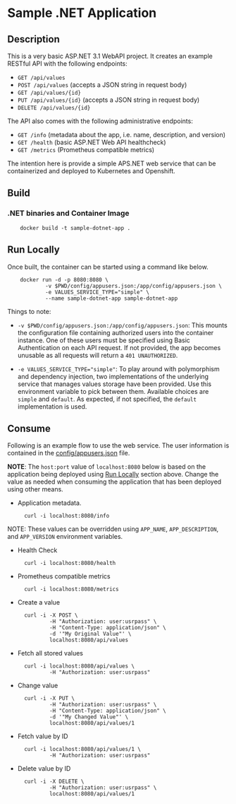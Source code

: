 # Sample .NET Application

## Description

This is a very basic ASP.NET 3.1 WebAPI project. It creates an example RESTful API with the following endpoints:

- `GET /api/values`
- `POST /api/values` (accepts a JSON string in request body)
- `GET /api/values/{id}`
- `PUT /api/values/{id}` (accepts a JSON string in request body)
- `DELETE /api/values/{id}`

The API also comes with the following administrative endpoints:

- `GET /info` (metadata about the app, i.e. name, description, and version)
- `GET /health` (basic ASP.NET Web API healthcheck)
- `GET /metrics` (Prometheus compatible metrics)

The intention here is provide a simple APS.NET web service that can be containerized and deployed to Kubernetes and Openshift.

## Build

### .NET binaries and Container Image

        docker build -t sample-dotnet-app .

## Run Locally

Once built, the container can be started using a command like below.

        docker run -d -p 8080:8080 \
                -v $PWD/config/appusers.json:/app/config/appusers.json \
                -e VALUES_SERVICE_TYPE="simple" \
                --name sample-dotnet-app sample-dotnet-app

Things to note:

- `-v $PWD/config/appusers.json:/app/config/appusers.json`: This mounts the configuration file containing authorized users into the container instance. One of these users must be specified using Basic Authentication on each API request. If not provided, the app becomes unusable as all requests will return a `401 UNAUTHORIZED`.

- `-e VALUES_SERVICE_TYPE="simple"`: To play around with polymorphism and dependency injection, two implementations of the underlying service that manages values storage have been provided. Use this environment variable to pick between them. Available choices are `simple` and `default`. As expected, if not specified, the `default` implementation is used.

## Consume

Following is an example flow to use the web service. The user information is contained in the [config/appusers.json](config/appusers.json) file.

**NOTE**: The `host:port` value of `localhost:8080` below is based on the application being deployed using [Run Locally](#run-locally) section above. Change the value as needed when consuming the application that has been deployed using other means.

- Application metadata.

        curl -i localhost:8080/info

NOTE: These values can be overridden using `APP_NAME`, `APP_DESCRIPTION`, and `APP_VERSION` environment variables.

- Health Check

        curl -i localhost:8080/health

- Prometheus compatible metrics

        curl -i localhost:8080/metrics

- Create a value

        curl -i -X POST \
                -H "Authorization: user:usrpass" \
                -H "Content-Type: application/json" \
                -d '"My Original Value"' \
                localhost:8080/api/values

- Fetch all stored values

        curl -i localhost:8080/api/values \
                -H "Authorization: user:usrpass"

- Change value

        curl -i -X PUT \
                -H "Authorization: user:usrpass" \
                -H "Content-Type: application/json" \
                -d '"My Changed Value"' \
                localhost:8080/api/values/1

- Fetch value by ID

        curl -i localhost:8080/api/values/1 \
                -H "Authorization: user:usrpass"

- Delete value by ID

        curl -i -X DELETE \
                -H "Authorization: user:usrpass" \
                localhost:8080/api/values/1
                
